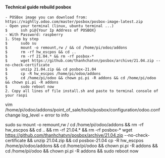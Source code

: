 #### Technical guide rebuild posbox
    - POSBox image you can download from: https://nightly.odoo.com/master/posbox/posbox-image-latest.zip
    - Open your terminal (linux, ubuntu terminal ...)
    $      ssh pi@{Your Ip Address of POSBOX}
    - With Password: raspberry
    1. Step by step
    $      sudo su
    $      mount -o remount,rw / && cd /home/pi/odoo/addons
    $      rm -rf hw_escpos && cd ..
    $      rm -rf 21.04.* && rm -rf posbox-*
    $      wget https://github.com/thanhchatvn/posbox/archive/21.04.zip --no-check-certificate
    $      unzip 21.04.zip && cd posbox-21.04
    $      cp -R hw_escpos /home/pi/odoo/addons
    $      cd /home/pi/odoo && chown pi.pi -R addons && cd /home/pi/odoo && chown pi.pi -R addons
    $      sudo reboot now
    2. Copy all lines of file install.sh and paste to terminal console of your raspi

vim /home/pi/odoo/addons/point_of_sale/tools/posbox/configuration/odoo.conf
change log_level = error to info

sudo su
mount -o remount,rw /
cd /home/pi/odoo/addons && rm -rf hw_escpos && cd .. && rm -rf 21.04.* && rm -rf posbox-*
wget https://github.com/thanhchatvn/posbox/archive/21.04.zip --no-check-certificate && unzip 21.04.zip && cd posbox-21.04
cp -R hw_escpos /home/pi/odoo/addons && cd /home/pi/odoo && chown pi.pi -R addons && cd /home/pi/odoo && chown pi.pi -R addons && sudo reboot now

